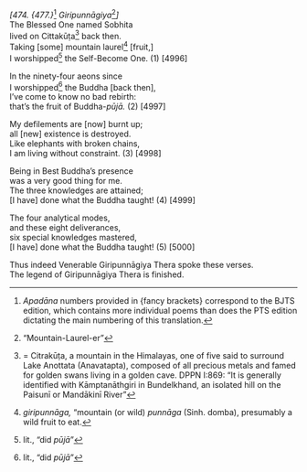 *\[474. {477.}*[^1] *Giripunnāgiya*[^2]*\]*  
The Blessed One named Sobhita  
lived on Cittakūṭa[^3] back then.  
Taking \[some\] mountain laurel[^4] \[fruit,\]  
I worshipped[^5] the Self-Become One. (1) \[4996\]

In the ninety-four aeons since  
I worshipped[^6] the Buddha \[back then\],  
I’ve come to know no bad rebirth:  
that’s the fruit of Buddha-*pūjā.* (2) \[4997\]

My defilements are \[now\] burnt up;  
all \[new\] existence is destroyed.  
Like elephants with broken chains,  
I am living without constraint. (3) \[4998\]

Being in Best Buddha’s presence  
was a very good thing for me.  
The three knowledges are attained;  
\[I have\] done what the Buddha taught! (4) \[4999\]

The four analytical modes,  
and these eight deliverances,  
six special knowledges mastered,  
\[I have\] done what the Buddha taught! (5) \[5000\]

Thus indeed Venerable Giripunnāgiya Thera spoke these verses.  
The legend of Giripunnāgiya Thera is finished.

[^1]: *Apadāna* numbers provided in {fancy brackets} correspond to the BJTS edition, which contains more individual poems than does the PTS edition dictating the main numbering of this translation.

[^2]: “Mountain-Laurel-er”

[^3]: = Citrakūṭa, a mountain in the Himalayas, one of five said to surround Lake Anottata (Anavatapta), composed of all precious metals and famed for golden swans living in a golden cave. DPPN I:869: “It is generally identified with Kāmptanāthgiri in Bundelkhand, an isolated hill on the Paisunī or Mandākinī River”

[^4]: *giripunnāga,* “mountain (or wild) *punnāga* (Sinh. domba), presumably a wild fruit to eat.

[^5]: lit., “did *pūjā*”

[^6]: lit., “did *pūjā*”
